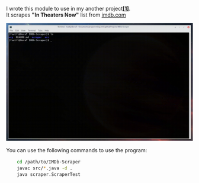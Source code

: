 I wrote this module to use in my another project[**[1]**](https://github.com/boratanrikulu/projectsJAVA/tree/master/java.util.help-PT4-Cinema).  
It scrapes **"In Theaters Now"** list from [imdb.com](https://www.imdb.com/)

<p align="center">
	<img src="usageExample.gif">
</p>

You can use the following commands to use the program:

```Bash
	cd /path/to/IMDb-Scraper
	javac src/*.java -d .
	java scraper.ScraperTest
```